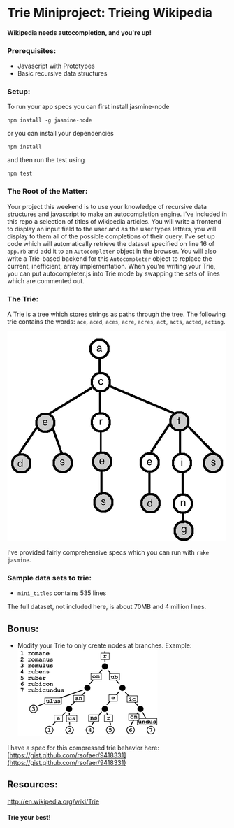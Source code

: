 # Trie Miniproject: Trieing Wikipedia

#### Wikipedia needs autocompletion, and you're up!

### Prerequisites:

* Javascript with Prototypes
* Basic recursive data structures

### Setup:

To run your app specs you can first install jasmine-node

    npm install -g jasmine-node

or you can install your dependencies

    npm install

and then run the test using

    npm test

### The Root of the Matter:
Your project this weekend is to use your knowledge of recursive data structures and javascript to make an autocompletion engine.  I've included in this repo a selection of titles of wikipedia articles.    You will write a frontend to display an input field to the user and as the user types letters, you will display to them all of the possible completions of their query.  I've set up code which will automatically retrieve the dataset specified on line 16 of `app.rb` and add it to an `Autocompleter` object in the browser.  You will also write a Trie-based backend for this `Autocompleter` object to replace the current, inefficient, array implementation.  When you're writing your Trie, you can put autocompleter.js into Trie mode by swapping the sets of lines which are commented out.

### The Trie:
A Trie is a tree which stores strings as paths through the tree.  The following trie contains the words:
`ace`, `aced`, `aces`, `acre`, `acres`, `act`, `acts`, `acted`, `acting`.

![Trie Diagram](TrieExampleCropped.png)


I've provided fairly comprehensive specs which you can run with `rake jasmine`.  


### Sample data sets to trie:

* `mini_titles` contains 535 lines

The full dataset, not included here, is about 70MB and 4 million lines.

## Bonus:
* Modify your Trie to only create nodes at branches.  Example: ![Trie Diagram](320px-Patricia_trie.svg.png)

I have a spec for this compressed trie behavior here: [https://gist.github.com/rsofaer/9418331](https://gist.github.com/rsofaer/9418331)

## Resources:

http://en.wikipedia.org/wiki/Trie

#### Trie your best!

